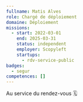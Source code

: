 ```yaml
---
fullname: Matis Alves
role: Chargé de déploiement
domaine: Déploiement
missions:
  - start: 2022-03-01
    end: 2025-03-31
    status: independent
    employer: Scopyleft
    startups:
      - rdv-service-public
badges:
  - segur
competences: []
---
```

Au service du rendez-vous 🗓️